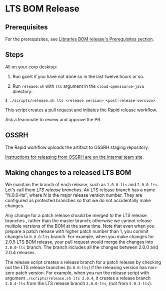 # LTS BOM Release

## Prerequisites 

For the prerequisites, see [Libraries BOM release's Prerequisites section](
../cloud-oss-bom/RELEASING.md).

## Steps

All on your corp desktop: 

1. Run gcert if you have not done so in the last twelve hours or so.

2. Run `release.sh` with `lts` argument in 
the `cloud-opensource-java` directory:

```
$ ./scripts/release.sh lts <release version> <post-release-version>
```

This script creates a pull request and initiates the Rapid release workflow.

Ask a teammate to review and approve the PR. 

## OSSRH

The Rapid workflow uploads the artifact to OSSRH staging repository.

[Instructions for releasing from OSSRH are on the internal team 
site](https://g3doc.corp.google.com/company/teams/cloud-java/tools/developers/releasing.md#verify-and-release).


## Making changes to a released LTS BOM

We maintain the branch of each release, such as `1.0.0-lts` and `2.0.0-lts`. Let's call
them _LTS release branches_. An LTS release branch has a name "N.0.0-lts", where N is
the major release version number.
They are configured as protected branches so that we do not accidentally make changes.

Any change for a patch release should be merged to the LTS release branches , rather than the master branch;
otherwise we cannot release multiple versions of the BOM at the same time.
Note that even when you prepare a patch release with higher patch number than 1,
you commit changes to `N.0.0-lts` branch.
For example, when you make changes for 2.0.5 LTS BOM release, your pull request would merge
the changes into `2.0.0-lts` branch. The branch includes all the changes between
2.0.0 and 2.0.4 releases.

The release script creates a release branch for a patch release by checking out the LTS release
branches (`N.0.0-lts`) if the releasing version has non-zero patch version.
For example, when you run the release script with argument `./scripts/release.sh lts 2.0.4`,
it creates a release branch `2.0.4-lts` from the LTS release branch `2.0.0-lts`,
(not from `2.0.3-lts`).

